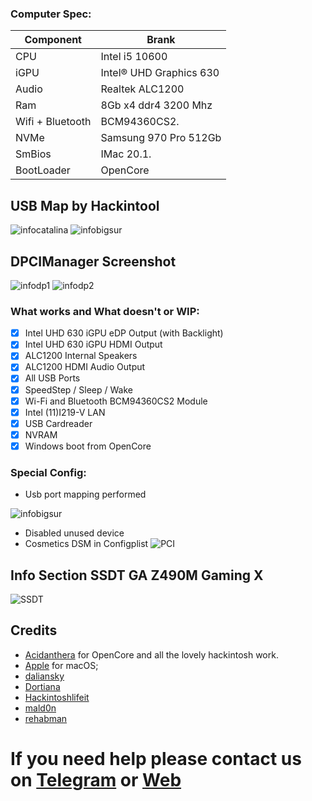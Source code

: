 ### Computer Spec:
| Component        | Brank                              |
| ---------------- | ---------------------------------- |
| CPU              | Intel i5 10600                     |
| iGPU             | Intel® UHD Graphics 630            |
| Audio            | Realtek ALC1200                    |
| Ram              | 8Gb x4 ddr4 3200 Mhz               |
| Wifi + Bluetooth | BCM94360CS2.                       |
| NVMe             | Samsung 970 Pro 512Gb              |
| SmBios           | IMac 20.1.                         |
| BootLoader       | OpenCore                           |

## USB Map by Hackintool
![infocatalina](./Screenshot/1.png)
![infobigsur](./Screenshot/2.png) 

## DPCIManager Screenshot
![infodp1](./Screenshot/4.png)
![infodp2](./Screenshot/5.png)

### What works and What doesn't or WIP:
- [x] Intel UHD 630 iGPU eDP Output (with Backlight)
- [x] Intel UHD 630 iGPU HDMI Output
- [x] ALC1200 Internal Speakers
- [x] ALC1200 HDMI Audio Output
- [x] All USB Ports 
- [x] SpeedStep / Sleep / Wake
- [x] Wi-Fi and Bluetooth BCM94360CS2 Module
- [x] Intel (11)I219-V LAN
- [x] USB Cardreader
- [x] NVRAM
- [x] Windows boot from OpenCore

### Special Config:

- Usb port mapping performed

![infobigsur](./Screenshot/3.png)
- Disabled unused device
- Cosmetics DSM in Configplist
![PCI](./Screenshot/7.png)

## Info Section SSDT GA Z490M Gaming X

![SSDT](./Screenshot/6.png)

## Credits

- [Acidanthera](https://github.com/acidanthera) for OpenCore and all the lovely hackintosh work.
- [Apple](https://apple.com) for macOS;
- [daliansky](https://github.com/daliansky)
- [Dortiana](https://github.com/dortania)
- [Hackintoshlifeit](https://github.com/Hackintoshlifeit)
- [mald0n](https://github.com/MaLd0n)
- [rehabman](https://github.com/RehabMan)

# If you need help please contact us on [Telegram](https://t.me/HackintoshLife_it) or [Web](https://www.hackintoshlife.it/)
